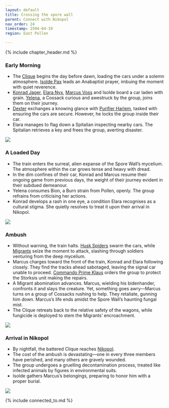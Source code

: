 ```yaml
---
layout: default
title: Crossing the spore wall
parent: Connect with Nikopol
nav_order: 24
timestamp: 2594-04-19
region: East Pollen

---
```


{% include chapter_header.md %}

### Early Morning

- The [Clique](../../people/ProtectorateClique/index.md) begins the day before dawn, loading the cars under a solemn atmosphere. [Isolde Pax](../../people/ProtectorateClique/IsoldePax.md) leads an Anabaptist prayer, imbuing the moment with quiet reverence.
- [Konrad Jager](../../people/ProtectorateClique/KonradJager.md), [Elara Nyx](../../people/ProtectorateClique/ElaraNyx.md), [Marcus Voss](../../people/ProtectorateClique/MarcusVoss.md) and Isolde board a car laden with grain. [Yelena](../../people/ProtectorateClique/Yelena.md), a Cossack curious and awestruck by the group, joins them on their journey.
- [Dexter](../../people/ProtectorateClique/Dexter.md) exchanges a knowing glance with [Purifier Harlem](../../people/ProtectorateClique/PurifierHarlem.md), tasked with ensuring the cars are secure. However, he locks the group inside their car.
- Elara manages to flag down a Spitalian inspecting nearby cars. The Spitalian retrieves a key and frees the group, averting disaster.

![](https://i.imgur.com/AJau74H.png)


### A Loaded Day

- The train enters the surreal, alien expanse of the Spore Wall’s mycelium. The atmosphere within the car grows tense and heavy with dread.
- In the dim confines of their car, Konrad and Marcus resume their ongoing game from previous days, the weight of their journey evident in their subdued demeanour.
- Yelena consumes Bion, a Burn strain from Pollen, openly. The group refrains from criticising her actions.
- Konrad develops a rash in one eye, a condition Elara recognises as a cultural stigma. She quietly resolves to treat it upon their arrival in Nikopol.

![](https://i.imgur.com/y6veORA.png)

### Ambush

- Without warning, the train halts. [Husk Spiders](../../creatures/HuskSpiderSwarm.md) swarm the cars, while [Migrants](../../creatures/Migrants.md) seize the moment to attack, slashing through soldiers venturing from the deep mycelium.
- Marcus charges toward the front of the train, Konrad and Elara following closely. They find the tracks ahead sabotaged, leaving the signal car unable to proceed. [Commando Prime Klaus](../../people/ProtectorateClique/ComPrimeKlaus.md) orders the group to protect the Storksis unit making the repairs.
- A Migrant abomination advances. Marcus, wielding his bidenhander, confronts it and slays the creature. Yet, something goes awry—Marcus turns on a group of Cossacks rushing to help. They retaliate, gunning him down. Marcus’s life ends amidst the Spore Wall’s haunting fungal mist.
- The Clique retreats back to the relative safety of the wagons, while fungicide is deployed to stem the Migrants’ encroachment.

![](https://i.imgur.com/uhR0dDu.png)

### Arrival in Nikopol

- By nightfall, the battered Clique reaches [Nikopol](../../locations/Nikopol.md).
- The cost of the ambush is devastating—one in every three members have perished, and many others are gravely wounded.
- The group undergoes a gruelling decontamination process, treated like infected animals by figures in environmental suits.
- Isolde gathers Marcus’s belongings, preparing to honor him with a proper burial.

![](https://i.imgur.com/AWhbSlB.png)


{% include connected_to.md %}
